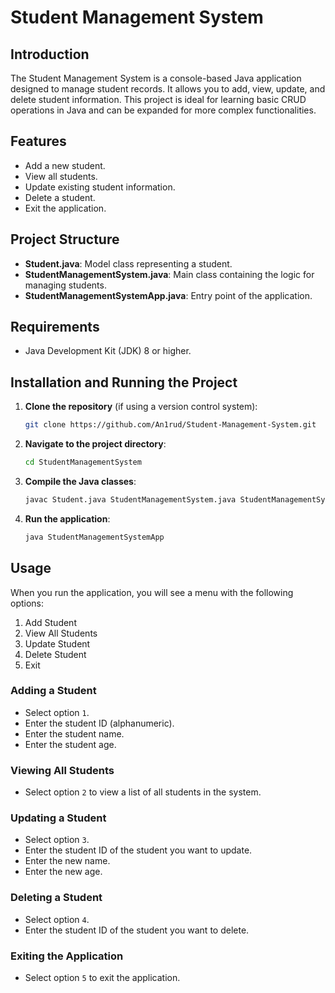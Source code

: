 # Student Management System

## Introduction
The Student Management System is a console-based Java application designed to manage student records. It allows you to add, view, update, and delete student information. This project is ideal for learning basic CRUD operations in Java and can be expanded for more complex functionalities.

## Features
- Add a new student.
- View all students.
- Update existing student information.
- Delete a student.
- Exit the application.

## Project Structure
- **Student.java**: Model class representing a student.
- **StudentManagementSystem.java**: Main class containing the logic for managing students.
- **StudentManagementSystemApp.java**: Entry point of the application.

## Requirements
- Java Development Kit (JDK) 8 or higher.

## Installation and Running the Project
1. **Clone the repository** (if using a version control system):
   ```sh
   git clone https://github.com/An1rud/Student-Management-System.git
   ```
   
2. **Navigate to the project directory**:
   ```sh
   cd StudentManagementSystem
   ```
   
3. **Compile the Java classes**:
   ```sh
   javac Student.java StudentManagementSystem.java StudentManagementSystemApp.java
   ```
   
4. **Run the application**:
   ```sh
   java StudentManagementSystemApp
   ```

## Usage
When you run the application, you will see a menu with the following options:
1. Add Student
2. View All Students
3. Update Student
4. Delete Student
5. Exit

### Adding a Student
- Select option `1`.
- Enter the student ID (alphanumeric).
- Enter the student name.
- Enter the student age.

### Viewing All Students
- Select option `2` to view a list of all students in the system.

### Updating a Student
- Select option `3`.
- Enter the student ID of the student you want to update.
- Enter the new name.
- Enter the new age.

### Deleting a Student
- Select option `4`.
- Enter the student ID of the student you want to delete.

### Exiting the Application
- Select option `5` to exit the application.

